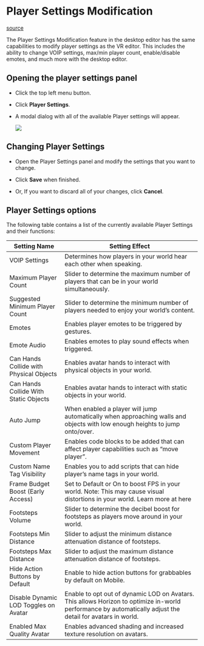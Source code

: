 # Player Settings Modification

[source](https://developers.meta.com/horizon-worlds/learn/documentation/desktop-editor/settings-modifications/player-settings-modification)

The Player Settings Modification feature in the desktop editor has the same capabilities to modify player settings as the VR editor. This includes the ability to change VOIP settings, max/min player count, enable/disable emotes, and much more with the desktop editor.

## Opening the player settings panel

*   Click the top left menu button.

*   Click **Player Settings**.

*   A modal dialog with all of the available Player settings will appear. 
    
    ![](https://scontent.flba1-1.fna.fbcdn.net/v/t39.2365-6/452933939_512527524618537_1063237396836849902_n.png?_nc_cat=101&ccb=1-7&_nc_sid=e280be&_nc_ohc=HII3CSuaYV4Q7kNvwE4SroA&_nc_oc=AdlxnzZApbMst-dXsjOv7F18NVW_d4Mi0jiUFVQmnSs7hdDcFkYwu0EVxWGBcpLPd9c&_nc_zt=14&_nc_ht=scontent.flba1-1.fna&_nc_gid=Ki1EwWuqF02lkAf-xcYp7A&oh=00_AfQeJ46jSf-tdWhADicmgOU6nm_8G0l-TLHG_T3kAlKybQ&oe=689B8D23) 

## Changing Player Settings

*   Open the Player Settings panel and modify the settings that you want to change.

*   Click **Save** when finished.

*   Or, If you want to discard all of your changes, click **Cancel**.

## Player Settings options

The following table contains a list of the currently available Player Settings and their functions:

| Setting Name | Setting Effect |
| --- | --- |
| VOIP Settings | Determines how players in your world hear each other when speaking. |
| Maximum Player Count | Slider to determine the maximum number of players that can be in your world simultaneously. |
| Suggested Minimum Player Count | Slider to determine the minimum number of players needed to enjoy your world’s content. |
| Emotes | Enables player emotes to be triggered by gestures. |
| Emote Audio | Enables emotes to play sound effects when triggered. |
| Can Hands Collide with Physical Objects | Enables avatar hands to interact with physical objects in your world. |
| Can Hands Collide With Static Objects | Enables avatar hands to interact with static objects in your world. |
| Auto Jump | When enabled a player will jump automatically when approaching walls and objects with low enough heights to jump onto/over. |
| Custom Player Movement | Enables code blocks to be added that can affect player capabilities such as “move player”. |
| Custom Name Tag Visibility | Enables you to add scripts that can hide player’s name tags in your world. |
| Frame Budget Boost (Early Access) | Set to Default or On to boost FPS in your world. Note: This may cause visual distortions in your world. Learn more at here |
| Footsteps Volume | Slider to determine the decibel boost for footsteps as players move around in your world. |
| Footsteps Min Distance | Slider to adjust the minimum distance attenuation distance of footsteps. |
| Footsteps Max Distance | Slider to adjust the maximum distance attenuation distance of footsteps. |
| Hide Action Buttons by Default | Enable to hide action buttons for grabbables by default on Mobile. |
| Disable Dynamic LOD Toggles on Avatar | Enable to opt out of dynamic LOD on Avatars. This allows Horizon to optimize in-world performance by automatically adjust the detail for avatars in world. |
| Enabled Max Quality Avatar | Enables advanced shading and increased texture resolution on avatars. |

 

 

 

 

 

 

 

 

 

 

 

 

 

 

 

 

 

 

 

 

 

 

 

 

 

 

 

 

 

 

 

 

 

 

 

 

 

 

 

 

 

 

 

 

 

 

 

 